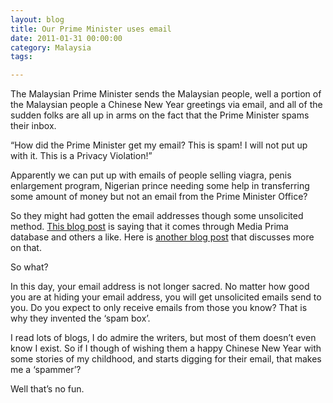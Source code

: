 ```yaml
---
layout: blog
title: Our Prime Minister uses email
date: 2011-01-31 00:00:00
category: Malaysia
tags:

---
```


The Malaysian Prime Minister sends the Malaysian people, well a portion of the Malaysian people a Chinese New Year greetings via email, and all of the sudden folks are all up in arms on the fact that the Prime Minister spams their inbox.

“How did the Prime Minister get my email? This is spam! I will not put up with it. This is a Privacy Violation!”

Apparently we can put up with emails of people selling viagra, penis enlargement program, Nigerian prince needing some help in transferring some amount of money but not an email from the Prime Minister Office?

So they might had gotten the email addresses though some unsolicited method. [This blog post](http://amanz.my/2011/01/emel-najibcny-telah-dikumpulkan-dari-pelbagai-pangkalan-data/) is saying that it comes through Media Prima database and others a like. Here is [another blog post](http://me.zestful.org/my-two-cents-on-the-najibcny-issue-and-how-they-got-your-emai) that discusses more on that.

So what?

In this day, your email address is not longer sacred. No matter how good you are at hiding your email address, you will get unsolicited emails send to you. Do you expect to only receive emails from those you know? That is why they invented the ‘spam box’.

I read lots of blogs, I do admire the writers, but most of them doesn’t even know I exist. So if I though of wishing them a happy Chinese New Year with some stories of my childhood, and starts digging for their email, that makes me a ‘spammer’?

Well that’s no fun.

